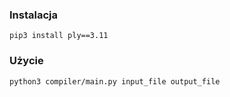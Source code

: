 ### Instalacja
`pip3 install ply==3.11`

### Użycie
`python3 compiler/main.py input_file output_file`
